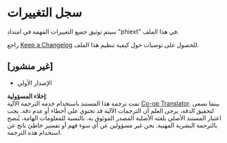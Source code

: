 <!--
CO_OP_TRANSLATOR_METADATA:
{
  "original_hash": "bd0afcb627d5754038537758315cbad7",
  "translation_date": "2025-05-07T10:11:54+00:00",
  "source_file": "code/09.UpdateSamples/Aug/vscode/phiext/CHANGELOG.md",
  "language_code": "ar"
}
-->
# سجل التغييرات

سيتم توثيق جميع التغييرات المهمة في امتداد "phiext" في هذا الملف.

راجع [Keep a Changelog](http://keepachangelog.com/) للحصول على توصيات حول كيفية تنظيم هذا الملف.

## [غير منشور]

- الإصدار الأولي

**إخلاء المسؤولية**:  
تمت ترجمة هذا المستند باستخدام خدمة الترجمة الآلية [Co-op Translator](https://github.com/Azure/co-op-translator). بينما نسعى لتحقيق الدقة، يرجى العلم أن الترجمات الآلية قد تحتوي على أخطاء أو عدم دقة. يجب اعتبار المستند الأصلي بلغته الأصلية المصدر الموثوق به. بالنسبة للمعلومات الهامة، يُنصح بالترجمة البشرية المهنية. نحن غير مسؤولين عن أي سوء فهم أو تفسير خاطئ ناتج عن استخدام هذه الترجمة.